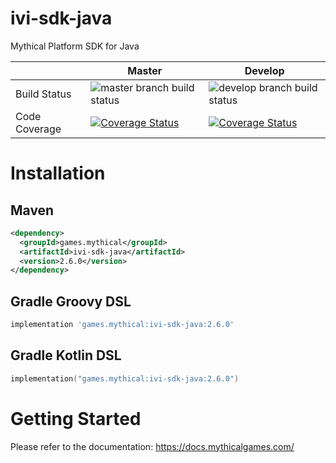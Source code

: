 # ivi-sdk-java

Mythical Platform SDK for Java

| | Master | Develop |
| --- | --- | --- |
| Build Status | ![master branch build status](https://github.com/MythicalGames/ivi-sdk-java/workflows/IVI%20SDK%20CI%20Job/badge.svg?branch=master) | ![develop branch build status](https://github.com/MythicalGames/ivi-sdk-java/workflows/IVI%20SDK%20CI%20Job/badge.svg?branch=develop) |
| Code Coverage | [![Coverage Status](https://coveralls.io/repos/github/MythicalGames/ivi-sdk-java/badge.svg?branch=master&t=tWC4Cs)](https://coveralls.io/github/MythicalGames/ivi-sdk-java?branch=master) | [![Coverage Status](https://coveralls.io/repos/github/MythicalGames/ivi-sdk-java/badge.svg?branch=develop&t=tWC4Cs)](https://coveralls.io/github/MythicalGames/ivi-sdk-java?branch=develop) |

# Installation

## Maven

```xml
<dependency>
  <groupId>games.mythical</groupId>
  <artifactId>ivi-sdk-java</artifactId>
  <version>2.6.0</version>
</dependency>
```

## Gradle Groovy DSL

```groovy
implementation 'games.mythical:ivi-sdk-java:2.6.0'
```

## Gradle Kotlin DSL

```kotlin
implementation("games.mythical:ivi-sdk-java:2.6.0")
```

# Getting Started

Please refer to the documentation: https://docs.mythicalgames.com/
